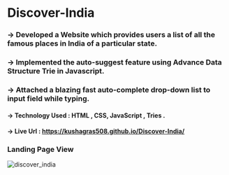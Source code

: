 # Discover-India

### -> Developed a Website which provides users a list of all the famous places in India of a particular state.

### -> Implemented the auto-suggest feature using Advance Data Structure Trie in Javascript.

### -> Attached a blazing fast auto-complete drop-down list to input field while typing.

#### -> Technology Used : HTML , CSS, JavaScript , Tries .

#### -> Live Url : https://kushagras508.github.io/Discover-India/

### Landing Page View

![discover_india](https://user-images.githubusercontent.com/90048289/182690585-23cfe777-9f2f-4bb4-9bc4-1485d953dafb.png)

